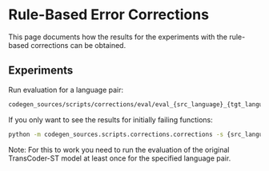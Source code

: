 # Rule-Based Error Corrections
This page documents how the results for the experiments with the rule-based corrections can be obtained.

## Experiments
Run evaluation for a language pair:

```sh
codegen_sources/scripts/corrections/eval/eval_{src_language}_{tgt_language}.sh
```

If you only want to see the results for initially failing functions:
```sh
python -m codegen_sources.scripts.corrections.corrections -s {src_language} -t {tgt_language}
```

Note: For this to work you need to run the evaluation of the original TransCoder-ST model at least once for the specified language pair.
